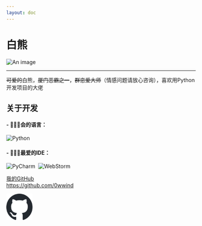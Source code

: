 ```yaml
---
layout: doc
---
```

# 白熊
![An image](http://q1.qlogo.cn/g?b=qq&nk=2797512412&s=160)
_________________
~~可爱的~~白熊，~~厦门恶霸之一~~，~~群恋爱大师~~（情感问题请放心咨询），喜欢用Python开发项目的大佬
## 关于开发

#### - **👨🏻‍💻会的语言**：
<p>
<img src="https://img.shields.io/badge/-Python-A9A9A9?logo=Python&logoColor=3776AB" alt="Python" style="display: inline-block;" />&nbsp;
</p>

#### - **👨🏻‍💻最爱的IDE**：
<p>
<img src="https://img.shields.io/badge/-PyCharm-C0C0C0?logo=PyCharm&logoColor=000" alt="PyCharm" style="display: inline-block;" />&nbsp;
<img src="https://img.shields.io/badge/-WebStorm-000?logo=WebStorm&logoColor=FFF" alt="WebStorm" style="display: inline-block;" />&nbsp;
</p>

<style src="/.vitepress/theme/style/linkcard.css"></style>
<div class="linkcard">
  <a href="https://github.com/0wwind" target="_blank">
    <p class="description">我的GitHub<br><span>https://github.com/0wwind</span></p>
    <div class="logo">
        <img alt="Logo" width="70px" height="70px" src="/icon/github.svg" />
    </div>
  </a>
</div>